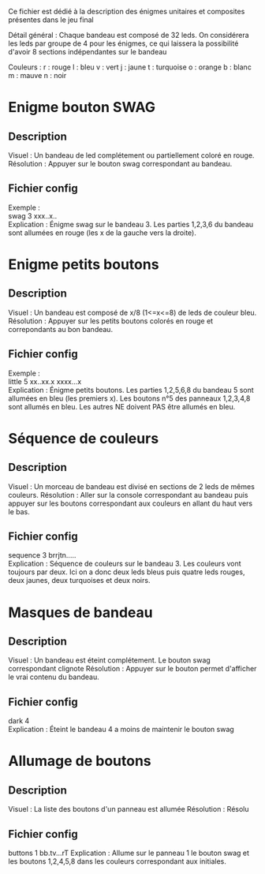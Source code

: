 Ce fichier est dédié à la description des énigmes unitaires et composites présentes dans le jeu final  

  
Détail général : Chaque bandeau est composé de 32 leds. On considérera les leds par groupe de 4 pour les énigmes, ce qui laissera la possibilité d'avoir 8 sections indépendantes sur le bandeau

Couleurs :
r : rouge
l : bleu
v : vert
j : jaune
t : turquoise
o : orange
b : blanc
m : mauve
n : noir


# Enigme bouton SWAG

## Description  

Visuel : Un bandeau de led complétement ou partiellement coloré en rouge.  
Résolution : Appuyer sur le bouton swag correspondant au bandeau.  

## Fichier config

Exemple :  
swag 3 xxx..x..  
Explication : Énigme swag sur le bandeau 3. Les parties 1,2,3,6 du bandeau sont allumées en rouge (les x de la gauche vers la droite).




# Enigme petits boutons

## Description

Visuel : Un bandeau est composé de x/8 (1<=x<=8) de leds de couleur bleu.
Résolution : Appuyer sur les petits boutons colorés en rouge et correpondants au bon bandeau.

## Fichier config

Exemple :  
little 5 xx..xx.x xxxx...x  
Explication : Énigme petits boutons. Les parties 1,2,5,6,8 du bandeau 5 sont allumées en bleu (les premiers x). Les boutons n°5 des panneaux 1,2,3,4,8 sont allumés en bleu. Les autres NE doivent PAS être allumés en bleu.





# Séquence de couleurs

## Description  

Visuel : Un morceau de bandeau est divisé en sections de 2 leds de mêmes couleurs.
Résolution : Aller sur la console correspondant au bandeau puis appuyer sur les boutons correspondant aux couleurs en allant du haut vers le bas.

## Fichier config

sequence 3 brrjtn.....  
Explication : Séquence de couleurs sur le bandeau 3. Les couleurs vont toujours par deux. Ici on a donc deux leds bleus puis quatre leds rouges, deux jaunes, deux turquoises et deux noirs.




# Masques de bandeau

## Description

Visuel : Un bandeau est éteint complétement. Le bouton swag correspondant clignote
Résolution : Appuyer sur le bouton permet d'afficher le vrai contenu du bandeau.

## Fichier config

dark 4  
Explication : Éteint le bandeau 4 a moins de maintenir le bouton swag




# Allumage de boutons

## Description

Visuel : La liste des boutons d'un panneau est allumée
Résolution : Résolu

## Fichier config

buttons 1 bb.tv...rT
Explication : Allume sur le panneau 1 le bouton swag et les boutons 1,2,4,5,8 dans les couleurs correspondant aux initiales.


